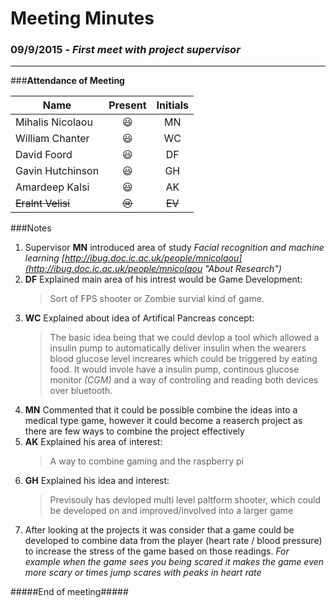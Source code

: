 # Meeting Minutes

### 09/9/2015 - *First meet with project supervisor*

----

###**Attendance of Meeting**

Name | Present | Initials
---|:---: | :---:|
Mihalis Nicolaou | :smiley: | MN
William Chanter | :smiley: | WC |
David Foord| :smiley: | DF |
Gavin Hutchinson | :smiley: | GH
Amardeep Kalsi | :smiley: | AK
~~Eralnt Velisi~~ | ~~:cry:~~ | ~~EV~~

###Notes

1. Supervisor **MN** introduced area of study *Facial recognition and machine learning [http://ibug.doc.ic.ac.uk/people/mnicolaou](http://ibug.doc.ic.ac.uk/people/mnicolaou "About Research")*
2. **DF** Explained main area of his intrest would be Game Development:
	> Sort of FPS shooter or Zombie survial kind of game.
3. **WC** Explained about idea of Artifical Pancreas concept:
	> The basic idea being that we could devlop a tool which allowed a insulin pump to automatically deliver insulin when the wearers blood glucose level increares which could be triggered by eating food. It would invole have a insulin pump, continous glucose monitor *(CGM)* and a way of controling and reading both devices over bluetooth.
4. **MN** Commented that it could be possible combine the ideas into a medical type game, however it could become a reaserch project as there are few ways to combine the project effectively
5. **AK** Explained his area of interest:
	> A way to combine gaming and the raspberry pi
6. **GH** Explained his idea and interest:
	> Previsouly has devloped multi level paltform shooter, which could be developed on and improved/involved into a larger game
7. After looking at the projects it was consider that a game could be developed to combine data from the player (heart rate / blood pressure) to increase the stress of the game based on those readings. *For example when the game sees you being scared it makes the game even more scary or times jump scares with peaks in heart rate*

#####End of meeting#####


